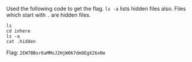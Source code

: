 Used the following code to get the flag. `ls -a` lists hidden files also. Files which start with `.` are hidden files. 

```
ls
cd inhere
ls -a
cat .hidden
```

Flag: `2EW7BBsr6aMMoJ2HjW067dm8EgX26xNe`
